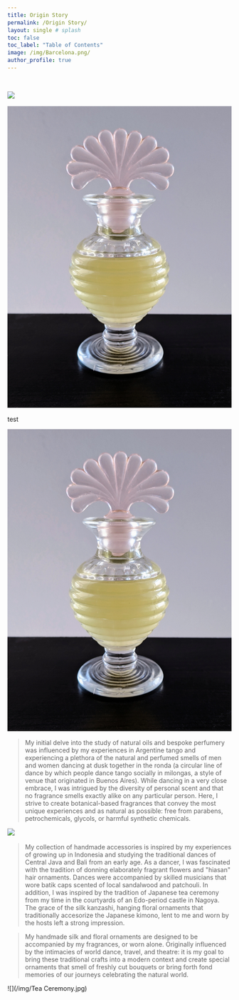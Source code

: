 ```yaml
---
title: Origin Story
permalink: /Origin Story/
layout: single # splash
toc: false
toc_label: "Table of Contents"
image: /img/Barcelona.png/
author_profile: true
---
```


 <br>

 ![](/img/Barcelona.png) 

![](./img/jasmincense.jpg) 

test

![](/img/jasmincense.jpg) 

> My initial delve into the study of natural oils and bespoke perfumery was influenced by my experiences in Argentine tango and experiencing a plethora of the natural and perfumed smells of men and women dancing at dusk together in the ronda (a circular line of dance by which people dance tango socially in milongas, a style of venue that originated in Buenos Aires). While dancing in a very close embrace, I was intrigued by the diversity of personal scent and that no fragrance smells exactly alike on any particular person. Here, I strive to create botanical-based fragrances that convey the most unique experiences and as natural as possible: free from parabens, petrochemicals, glycols, or harmful synthetic chemicals.

![](/img/AAtango.png) 

> My collection of handmade accessories is inspired by my experiences of growing up in Indonesia and studying the traditional dances of Central Java and Bali from an early age. As a dancer, I was fascinated with the tradition of donning elaborately fragrant flowers and "hiasan" hair ornaments. Dances were accompanied by skilled musicians that wore batik caps scented of local sandalwood and patchouli. In addition, I was inspired by the tradition of Japanese tea ceremony from my time in the courtyards of an Edo-period castle in Nagoya. The grace of the silk kanzashi, hanging floral ornaments that traditionally accesorize the Japanese kimono, lent to me and worn by the hosts left a strong impression.


> My handmade silk and floral ornaments are designed to be accompanied by my fragrances, or worn alone. Originally influenced by the intimacies of world dance, travel, and theatre: it is my goal to bring these traditional crafts into a modern context and create special ornaments that smell of freshly cut bouquets or bring forth fond memories of our journeys celebrating the natural world.

![](/img/Tea Ceremony.jpg) 
